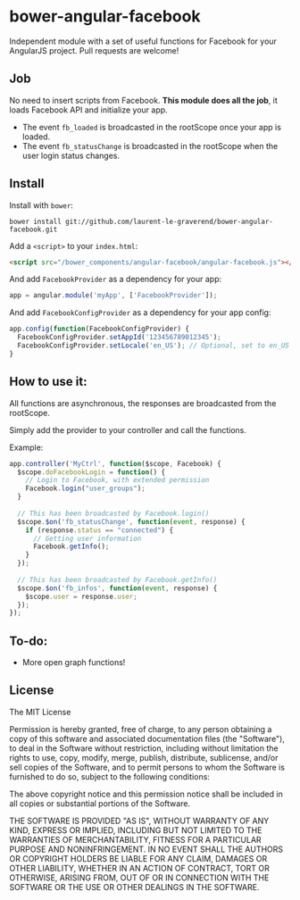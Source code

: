 bower-angular-facebook
======================

Independent module with a set of useful functions for Facebook for your AngularJS project.
Pull requests are welcome!

## Job

No need to insert scripts from Facebook.
**This module does all the job**, it loads Facebook API and initialize your app.

* The event `fb_loaded` is broadcasted in the rootScope once your app is loaded.
* The event `fb_statusChange` is broadcasted in the rootScope when the user login status changes.

## Install

Install with `bower`:

```shell
bower install git://github.com/laurent-le-graverend/bower-angular-facebook.git
```

Add a `<script>` to your `index.html`:

```html
<script src="/bower_components/angular-facebook/angular-facebook.js"></script>
```

And add `FacebookProvider` as a dependency for your app:

```javascript
app = angular.module('myApp', ['FacebookProvider']);
```

And add `FacebookConfigProvider` as a dependency for your app config:

```javascript
app.config(function(FacebookConfigProvider) {
  FacebookConfigProvider.setAppId('123456789012345');
  FacebookConfigProvider.setLocale('en_US'); // Optional, set to en_US by default
}
```

## How to use it:

All functions are asynchronous, the responses are broadcasted from the rootScope.

Simply add the provider to your controller and call the functions.

Example:
```javascript
app.controller('MyCtrl', function($scope, Facebook) {
  $scope.doFacebookLogin = function() {
    // Login to Facebook, with extended permission
    Facebook.login("user_groups");
  }
  
  // This has been broadcasted by Facebook.login()
  $scope.$on('fb_statusChange', function(event, response) {
    if (response.status == "connected") {
      // Getting user information
      Facebook.getInfo();
    }
  });
  
  // This has been broadcasted by Facebook.getInfo()
  $scope.$on('fb_infos', function(event, response) {
    $scope.user = response.user;
  });
});
```

## To-do:
* More open graph functions!

## License

The MIT License

Permission is hereby granted, free of charge, to any person obtaining a copy
of this software and associated documentation files (the "Software"), to deal
in the Software without restriction, including without limitation the rights
to use, copy, modify, merge, publish, distribute, sublicense, and/or sell
copies of the Software, and to permit persons to whom the Software is
furnished to do so, subject to the following conditions:

The above copyright notice and this permission notice shall be included in
all copies or substantial portions of the Software.

THE SOFTWARE IS PROVIDED "AS IS", WITHOUT WARRANTY OF ANY KIND, EXPRESS OR
IMPLIED, INCLUDING BUT NOT LIMITED TO THE WARRANTIES OF MERCHANTABILITY,
FITNESS FOR A PARTICULAR PURPOSE AND NONINFRINGEMENT. IN NO EVENT SHALL THE
AUTHORS OR COPYRIGHT HOLDERS BE LIABLE FOR ANY CLAIM, DAMAGES OR OTHER
LIABILITY, WHETHER IN AN ACTION OF CONTRACT, TORT OR OTHERWISE, ARISING FROM,
OUT OF OR IN CONNECTION WITH THE SOFTWARE OR THE USE OR OTHER DEALINGS IN
THE SOFTWARE.
